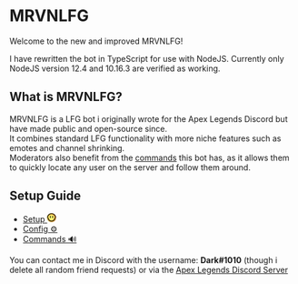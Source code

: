 # MRVNLFG

Welcome to the new and improved MRVNLFG!

I have rewritten the bot in TypeScript for use with NodeJS.
Currently only NodeJS version 12.4 and 10.16.3 are verified as working.

## What is MRVNLFG?
MRVNLFG is a LFG bot i originally wrote for the Apex Legends Discord but have made public and open-source since.  
It combines standard LFG functionality with more niche features such as emotes and channel shrinking.  
Moderators also benefit from the [commands](https://github.com/DarkView/JS-MRVNLFG/blob/master/docs/COMMANDS.md) this bot has, as it allows them to quickly locate any user on the server and follow them around.

## Setup Guide
- [Setup <img src="https://raw.githubusercontent.com/DarkView/JS-MRVNLFG/master/docs/MRVN.png" height="16">](https://github.com/DarkView/JS-MRVNLFG/blob/master/docs/SETUP.md)
- [Config ⚙️](https://github.com/DarkView/JS-MRVNLFG/blob/master/docs/CONFIG.md)
- [Commands 🔊](https://github.com/DarkView/JS-MRVNLFG/blob/master/docs/COMMANDS.md)

You can contact me in Discord with the username: **Dark#1010** (though i delete all random friend requests) or via the [Apex Legends Discord Server](https://discord.gg/apexlegends)
